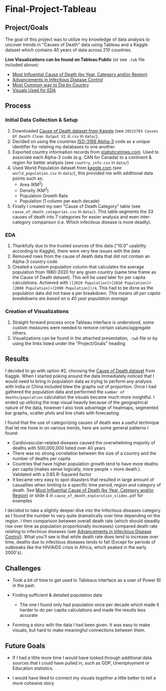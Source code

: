 # Final-Project-Tableau

## Project/Goals
The goal of this project was to utilize my knowledge of data analysis to uncover trends in "Causes of Death" data using Tableau and a Kaggle dataset which contains 40 years of data across 210 countries.

**Live Visualizations can be found on Tableau Public** (or see `.twb` file included above):
- [Most Influential Cause of Death (by Year, Category and/or Region)](https://public.tableau.com/app/profile/matthew.corr6019/viz/MostInfluentialCauseofDeathbyCategory/DeathsbyCapitaperRegion?publish=yes)
- [Advancements in Infectious Disease Control](https://public.tableau.com/app/profile/matthew.corr6019/viz/AdvancementsinInfectiousDiseaseControl/AdvancementsinMedicalReasearch?)
- [Most Common way to Die by Country](https://public.tableau.com/app/profile/matthew.corr6019/viz/TopCauseofDeathperCountry/MostDeathsRecordedbyCause)
- [Visuals Used for EDA](https://public.tableau.com/app/profile/matthew.corr6019/viz/CauseofDeathEDAVisuals/EDAVisuals?publish=yes)

## Process

### Initial Data Collection & Setup
1. Downloaded [Cause of Death dataset from Kaggle](https://www.kaggle.com/datasets/ivanchvez/causes-of-death-our-world-in-data) (see `20222703 Causes Of Death Clean Output V2.0.csv` in `data/`).
2. Decided on using the countries [ISO-3166 Alpha-3](https://www.iban.com/country-codes) code as a unique identifier for relating my databases to one another.
3. Exported country information records from [statisticstimes.com](https://statisticstimes.com/geography/countries-by-continents.php). Used to associate each Alpha-3 code (e.g. CAN for Canada) to a continent & region for better analysis (see `country_info.csv` in `data/`)
4. Used World Population dataset from [kaggle.com](https://www.kaggle.com/datasets/iamsouravbanerjee/world-population-dataset?resource=download) (see `world_population.csv` in `data/`), this provided me with additional data points such as:
   - Area (KM<sup>2</sup>)
   - Density (KM<sup>2</sup>)
   - Population Growth Rate
   - Population (1 column per each decade)
5. Finally I created my own "Cause of Death Category" table (see `cause_of_death_categories.csv` in `data/`). This table segments the 33 causes of death into 7 categories for easier analysis and even inter-category comparison (i.e. Which infectious disease is more deadly).

### EDA
1. Thankfully due to the trusted sources of this data ("10.0" usability according to Kaggle), there were very few issues with the data
2. Removed rows from the cause of death data that did not contain an Alpha-3 country code.
3. Created a custom population column that calculates the average population from 1980-2020 for any given country (same time frame as the Cause of Death dataset). This will be used later for per capita calculations. Achieved with `([2020 Population]+[2010 Population]+[2000 Population]+[1990 Population])/4`. This had to be done as the population data did not have a per breakdown. _This means all per capita breakdowns are based on a 40 year population average_

### Creation of Visualizations
1. Straight forward process once Tableau interface is understood, some custom measures were needed to remove certain values/aggregate others.
2. Visualizations can be found in the attached presentation, `.twb` file or by using the links listed under the "Project/Goals" heading

## Results

I decided to go with option #2, choosing the [Cause of Death dataset](https://www.kaggle.com/datasets/ivanchvez/causes-of-death-our-world-in-data) from Kaggle. When I started poking around the data Immediately noticed that I would need to bring in population data as trying to perform any analysis with India or China included blew the graphs out of proportion. Once I had gathered the population data and performed the `number of deaths/population` calculation the visuals became much more insightful. I ended up utilizing the map visual heavily because of the geographical nature of the data, however I also took advantage of heatmaps, segmented bar graphs, scatter plots and line chats with forecasting.

I found that the use of categorizing causes of death was a useful technique that let me hone in on various trends, here are some general patterns I found:

- Cardiovascular-related diseases caused the overwhelming majority of deaths with 500,000,000 listed over 40 years
- There was no strong correlation between the size of a country and the number of deaths per capita
- Countries that have higher population growth tend to have more deaths per capita (makes sense logically, more people = more death.). Validated with a 0.85 R-Squared factor
- It became very easy to spot disasters that resulted in large amount of casualties when limiting to a specific time period, region and category of death. See [Most Influential Cause of Death (by Year, Category and/or Region)](https://public.tableau.com/app/profile/matthew.corr6019/viz/MostInfluentialCauseofDeathbyCategory/DeathsbyCapitaperRegion?publish=yes) or slide 4 in `cause_of_death_exploration_slides.pdf` for examples

I decided to take a slightly deeper dive into the Infectious diseases category as I found the number to vary quite dramatically over time depending on the region. I then comparison between overall death rate (which should steadily rise over time as population proportionally increases) compared death rate relating to infectious diseases (see [Advancements in Infectious Disease Control](https://public.tableau.com/app/profile/matthew.corr6019/viz/AdvancementsinInfectiousDiseaseControl/AdvancementsinMedicalReasearch?)). What you'll see is that while death rate does tend to increase over time, deaths due to infectious diseases tends to fall (Except for periods of outbreaks like the HIV/AIDS crisis in Africa, which peaked in the early 2000's).

## Challenges 
- Took a bit of time to get used to Tableaus interface as a user of Power BI in the past.

- Finding sufficient & detailed population data
  - The one I found only had population once per decade which made it harder to do per capita calculations and made the results less accurate

- Forming a story with the data I had been given. It was easy to make visuals, but hard to make meaningful connections between them.

## Future Goals

- If I had a little more time I would have looked through additional data sources that I could have pulled in, such as GDP, Unemployment or Education statistics.

- I would have liked to connect my visuals together a little better to tell a more cohesive story